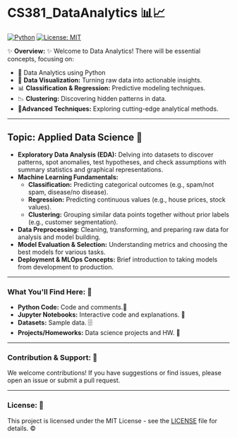 # CS381_DataAnalytics 📊📈

[![Python](https://img.shields.io/badge/Python-3.13%2B-blue?style=for-the-badge&logo=python&logoColor=white)](https://www.python.org/)
[![License: MIT](https://img.shields.io/badge/License-MIT-yellow.svg?style=for-the-badge)](https://opensource.org/licenses/MIT)

✨ **Overview:** ✨
Welcome to Data Analytics!
There will be essential concepts, focusing on:
* 🐍 Data Analytics using Python
* 🎯 **Data Visualization:** Turning raw data into actionable insights.
* 📊 **Classification & Regression:** Predictive modeling techniques.
* 📉 **Clustering:** Discovering hidden patterns in data.
* 🧠**Advanced Techniques:** Exploring cutting-edge analytical methods.

---

## Topic: Applied Data Science 🔬

* **Exploratory Data Analysis (EDA):** Delving into datasets to discover patterns, spot anomalies, test hypotheses, and check assumptions with summary statistics and graphical representations.
* **Machine Learning Fundamentals:**
    * **Classification:** Predicting categorical outcomes (e.g., spam/not spam, disease/no disease).
    * **Regression:** Predicting continuous values (e.g., house prices, stock values).
    * **Clustering:** Grouping similar data points together without prior labels (e.g., customer segmentation).
* **Data Preprocessing:** Cleaning, transforming, and preparing raw data for analysis and model building.
* **Model Evaluation & Selection:** Understanding metrics and choosing the best models for various tasks.
* **Deployment & MLOps Concepts:** Brief introduction to taking models from development to production.

---

### What You'll Find Here: 🔑

* **Python Code:** Code and comments.🐍
* **Jupyter Notebooks:** Interactive code and explanations. 📓
* **Datasets:** Sample data. 🗄️
* **Projects/Homeworks:** Data science projects and HW. 📁

---

### Contribution & Support: 🙏

We welcome contributions! If you have suggestions or find issues, please open an issue or submit a pull request.

---

### License: 📄

This project is licensed under the MIT License - see the [LICENSE](LICENSE) file for details. ©️
